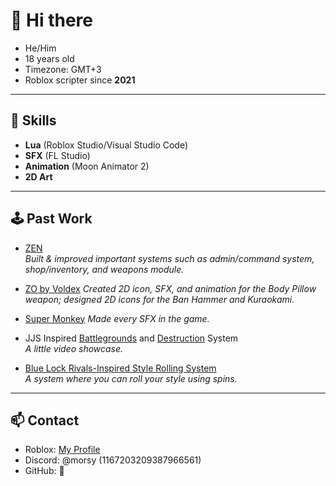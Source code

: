# 👋 Hi there

-  He/Him
-  18 years old
-  Timezone: GMT+3
-  Roblox scripter since **2021**

---

## 🔧 Skills
- **Lua** (Roblox Studio/Visual Studio Code)
- **SFX** (FL Studio)
- **Animation** (Moon Animator 2)
- **2D Art**

---

## 🕹️ Past Work

-  [ZEN](https://www.roblox.com/games/15926000656/ZEN)  
  *Built & improved important systems such as admin/command system, shop/inventory, and weapons module.*

- [ZO by Voldex](https://www.roblox.com/games/6678877691/ZO-SAMURAI-SWORD-FIGHTING)
  *Created 2D icon, SFX, and animation for the Body Pillow weapon; designed 2D icons for the Ban Hammer and Kuraokami.*

- [Super Monkey](https://www.roblox.com/games/9456828952/Super-Monkey-BETA)
  *Made every SFX in the game.*

- JJS Inspired [Battlegrounds](https://streamable.com/erms7s) and [Destruction](https://streamable.com/fo6gzl) System  
  *A little video showcase.*

- [Blue Lock Rivals-Inspired Style Rolling System](https://streamable.com/11zawu)  
  *A system where you can roll your style using spins.*

---

## 📫 Contact
- Roblox: [My Profile](https://www.roblox.com/users/2808002853/profile)
- Discord: @morsy (1167203209387966561)
- GitHub: 👻 



<!--
**MorsyWorsy/MorsyWorsy** is a ✨ _special_ ✨ repository because its `README.md` (this file) appears on your GitHub profile.

Here are some ideas to get you started:

- 🔭 I’m currently working on ...
- 🌱 I’m currently learning ...
- 👯 I’m looking to collaborate on ...
- 🤔 I’m looking for help with ...
- 💬 Ask me about ...
- 📫 How to reach me: ...
- 😄 Pronouns: ...
- ⚡ Fun fact: ...
-->
